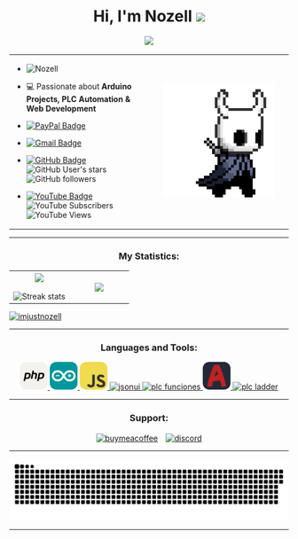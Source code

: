 #

<h1 align="center"><b>Hi, I'm Nozell </b><img src="https://media.giphy.com/media/hvRJCLFzcasrR4ia7z/giphy.gif" width="35"></h1>

<p align="center">
  <a href="https://github.com/DenverCoder1/readme-typing-svg"><img src="https://readme-typing-svg.herokuapp.com?font=Time+New+Roman&color=cyan&size=25&center=true&vCenter=true&width=600&height=100&lines=Hello,+I'm+Nozell+%F0%9F%91%8B;PHP+Developer,;PocketMine+Developer,;Advanced+Automation+Techniques,;Arduino+Projects,;Highly+Experienced+in+PLC+Functions,;PLC+Ladder+Expert,;JSON+UI+Enthusiast,;Always+Learning+New+Things.."></a>
</p>

<table align="center">
<tr border="none">
<td width="50%" align="left">
  
- <img src="https://komarev.com/ghpvc/?username=imjustnozell&label=Profile%20views&color=0e75b6&style=flat" alt="Nozell" /> </p>

- 💻 Passionate about **Arduino Projects, PLC Automation & Web Development**

- <p>
    <a href="https://www.paypal.com/paypalme/vNozell" target="_blank" rel="noopener noreferrer">
      <img src="https://img.shields.io/badge/PayPal-00457C?style=for-the-badge&logo=paypal&logoColor=white" alt="PayPal Badge" />
    </a>
  </p>

- <p>
    <a href="mailto:imjustnozell@gmail.com" target="_blank" rel="noopener noreferrer">
      <img src="https://img.shields.io/badge/Gmail-D14836?style=for-the-badge&logo=gmail&logoColor=white" alt="Gmail Badge" />
    </a>
  </p>

- <p>
  <a href="https://github.com/ImJustNozell" target="_blank" rel="noopener noreferrer">
    <img src="https://img.shields.io/badge/GitHub-100000?style=for-the-badge&logo=github&logoColor=white" alt="GitHub Badge" />
  </a>

  <img src="https://img.shields.io/github/stars/imjustnozell?style=for-the-badge" alt="GitHub User's stars" />

  <img src="https://img.shields.io/github/followers/imjustnozell?style=for-the-badge" alt="GitHub followers" />

</p>

- <p>
  <a href="https://www.youtube.com/channel/UCg4BM8oOB_kP9c6lz3fvLng" target="_blank" rel="noopener noreferrer">
    <img src="https://img.shields.io/badge/YouTube-FF0000?style=for-the-badge&logo=youtube&logoColor=white" alt="YouTube Badge" />
  </a>

  <img src="https://img.shields.io/youtube/channel/subscribers/UCg4BM8oOB_kP9c6lz3fvLng?style=for-the-badge" alt="YouTube Subscribers" />

  <img src="https://img.shields.io/youtube/channel/views/UCg4BM8oOB_kP9c6lz3fvLng?style=for-the-badge" alt="YouTube Views" />

</p>

</td>
<td width="50%" align="center"><img src="https://raw.githubusercontent.com/TanZng/TanZng/master/assets/hollor_knight3.gif" width="200"/> 

  </td>
</tr>
</table>

---

<h3 align="center">My Statistics:</h3>
<p align="center">
<table align="center">
<tr border="none">
<td width="50%" align="center">
  
  <img  align="center"  src="https://github-readme-stats.vercel.app/api?username=imjustnozell&theme=dark&show_icons=true&count_private=true" />
  <br></br>
  <img  title="🔥 Get streak stats for your profile at git.io/streak-stats" alt="Streak stats" src="https://github-readme-streak-stats.herokuapp.com/?user=imjustnozell&theme=dark&hide_border=false" />
</td>
<td width="50%" align="center">

  <img  align="center"  src="https://github-readme-stats.anuraghazra1.vercel.app/api/top-langs/?username=imjustnozell&theme=dark&hide_border=false&no-bg=true&no-frame=true&langs_count=10"/>
  
  </td>
</tr>
</table>

<p align="left"> <a href="https://github.com/ryo-ma/github-profile-trophy"><img src="https://github-profile-trophy.vercel.app/?username=imjustnozell" alt="imjustnozell" /></a> </p>

---

<h3 align="center">Languages and Tools:</h3>
<p align="center">
<a href="https://www.php.net" target="_blank" rel="noreferrer"> <img src="https://github.com/tandpfun/skill-icons/blob/main/icons/PHP-Light.svg" alt="php" width="50" height="50"/> </a>
<a href="https://www.arduino.cc/" target="_blank" rel="noreferrer"> <img src="https://github.com/tandpfun/skill-icons/blob/main/icons/Arduino.svg" alt="arduino" width="50" height="50"/> </a>
<a href="https://developer.mozilla.org/en-US/docs/Web/JavaScript" target="_blank" rel="noreferrer"> <img src="https://github.com/tandpfun/skill-icons/blob/main/icons/JavaScript.svg" alt="javascript" width="50" height="50"/> </a>
<a href="https://www.json.org/json-en.html" target="_blank" rel="noreferrer"> <img src="https://github.com/ImJustNozell/ImJustNozell/blob/main/images/jsonui.png" alt="jsonui" width="50" height="50"/> </a>
<a href="https://www.rockwellautomation.com/en-us.html" target="_blank" rel="noreferrer"> <img src="https://github.com/ImJustNozell/ImJustNozell/blob/main/images/plc-de_funciones.png" alt="plc funciones" width="50" height="50"/> </a>
<a href="https://www.autodesk.com/products/autocad/overview" target="_blank" rel="noreferrer"> <img src="https://github.com/tandpfun/skill-icons/blob/main/icons/AutoCAD-Dark.svg" alt="autocad" width="50" height="50"/> </a>
<a href="https://www.plc-ladder.com" target="_blank" rel="noreferrer"> <img src="https://github.com/ImJustNozell/ImJustNozell/blob/main/images/plc-ladder.png" alt="plc ladder" width="50" height="50"/> </a>
</p>

---

<h3 align="center">Support:</h3>

<p align="center">
  <a href="https://www.paypal.me/vNozell" style="display: inline-block;">
    <img align="center" src="https://cdn.buymeacoffee.com/buttons/v2/default-yellow.png" height="50" width="210" alt="buymeacoffee" />
  </a>
  
  <a href="https://discord.gg/NvxR2SCyQY" style="display: inline-block; margin-left: 10px;">
    <img align="center" src="https://github.com/ImJustNozell/ImJustNozell/blob/main/images/discord.png" height="70" width="210" alt="discord" />
  </a>
</p>

---

<div>
  <img src="https://github.com/Pepyn0/Pepyn0/raw/output/github-contribution-grid-snake.svg" alt="snake"></center>
</div>

---
